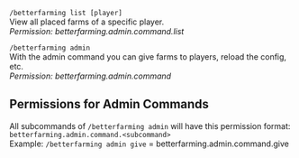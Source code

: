 `/betterfarming list [player]`\
View all placed farms of a specific player.\
_Permission: betterfarming.admin.command.list_

`/betterfarming admin`\
With the admin command you can give farms to players, reload the config, etc.\
_Permission: betterfarming.admin.command_

## Permissions for Admin Commands
All subcommands of `/betterfarming admin` will have this permission format: `betterfarming.admin.command.<subcommand>`\
Example: `/betterfarming admin give` = betterfarming.admin.command.give



